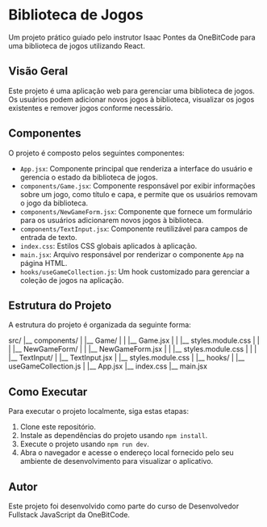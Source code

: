 # Biblioteca de Jogos

Um projeto prático guiado pelo instrutor Isaac Pontes da OneBitCode para uma biblioteca de jogos utilizando React.

## Visão Geral

Este projeto é uma aplicação web para gerenciar uma biblioteca de jogos. Os usuários podem adicionar novos jogos à biblioteca, visualizar os jogos existentes e remover jogos conforme necessário.

## Componentes

O projeto é composto pelos seguintes componentes:

- `App.jsx`: Componente principal que renderiza a interface do usuário e gerencia o estado da biblioteca de jogos.
- `components/Game.jsx`: Componente responsável por exibir informações sobre um jogo, como título e capa, e permite que os usuários removam o jogo da biblioteca.
- `components/NewGameForm.jsx`: Componente que fornece um formulário para os usuários adicionarem novos jogos à biblioteca.
- `components/TextInput.jsx`: Componente reutilizável para campos de entrada de texto.
- `index.css`: Estilos CSS globais aplicados à aplicação.
- `main.jsx`: Arquivo responsável por renderizar o componente `App` na página HTML.
- `hooks/useGameCollection.js`: Um hook customizado para gerenciar a coleção de jogos na aplicação.

## Estrutura do Projeto

A estrutura do projeto é organizada da seguinte forma:

src/
|__ components/
|   |__ Game/
|   |   |__ Game.jsx
|   |   |__ styles.module.css
|   |
|   |__ NewGameForm/
|   |   |__ NewGameForm.jsx
|   |   |__ styles.module.css
|   |
|   |__ TextInput/
|       |__ TextInput.jsx
|       |__ styles.module.css
|
|__ hooks/
|   |__ useGameCollection.js
|
|__ App.jsx
|__ index.css
|__ main.jsx

## Como Executar

Para executar o projeto localmente, siga estas etapas:

1. Clone este repositório.
2. Instale as dependências do projeto usando `npm install`.
3. Execute o projeto usando `npm run dev`.
4. Abra o navegador e acesse o endereço local fornecido pelo seu ambiente de desenvolvimento para visualizar o aplicativo.

## Autor

Este projeto foi desenvolvido como parte do curso de Desenvolvedor Fullstack JavaScript da OneBitCode.
